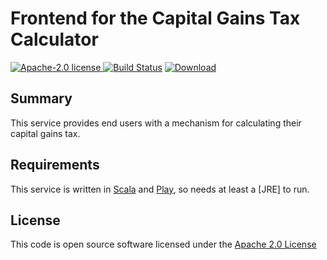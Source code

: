 # Frontend for the Capital Gains Tax Calculator

[![Apache-2.0 license](http://img.shields.io/badge/license-Apache-brightgreen.svg)](http://www.apache.org/licenses/LICENSE-2.0.html)[
![Build Status](https://travis-ci.org/hmrc/capital-gains-calculator-frontend.svg?branch=master)](https://travis-ci.org/hmrc/capital-gains-calculator-frontend) [ ![Download](https://api.bintray.com/packages/hmrc/releases/capital-gains-calculator-frontend/images/download.svg) ](https://bintray.com/hmrc/releases/capital-gains-calculator-frontend/_latestVersion)

## Summary

This service provides end users with a mechanism for calculating their capital gains tax.

## Requirements

This service is written in [Scala](http://www.scala-lang.org/) and [Play](http://playframework.com/), so needs at least a [JRE] to run.

## License

This code is open source software licensed under the [Apache 2.0 License]("http://www.apache.org/licenses/LICENSE-2.0.html")

